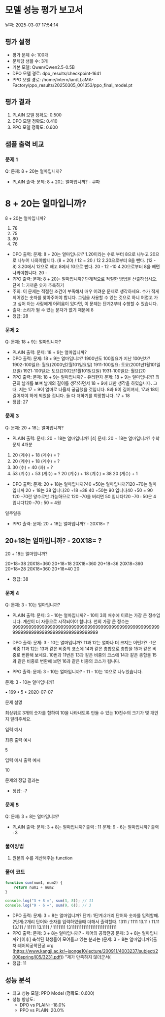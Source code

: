 # 모델 성능 평가 보고서
날짜: 2025-03-07 17:54:14

## 평가 설정
- 평가 문제 수: 100개
- 문제당 샘플 수: 3개
- 기본 모델: Qwen/Qwen2.5-0.5B
- DPO 모델 경로: dpo_results/checkpoint-1641
- PPO 모델 경로: /home/intern/ian/LLaMA-Factory/ppo_results/20250305_001353/ppo_final_model.pt

## 평가 결과
1. PLAIN 모델 정확도: 0.500
2. DPO 모델 정확도: 0.410
3. PPO 모델 정확도: 0.600

## 샘플 출력 비교

### 문제 1
Q: 문제: 8 + 20는 얼마입니까?
- PLAIN 출력: 문제: 8 + 20는 얼마입니까? - 쿠파

# 8 + 20는 얼마입니까?

8 + 20는 얼마입니까?

1) 78
2) 75
3) 80
4) 76
- DPO 출력: 문제: 8 + 20는 얼마입니까? 1.20이라는 수로 부터 8으로 나누고 20으로 나누어 나와야합니다. (8 + 20) / 12 = 20 / 12 2.20으로부터 8을 뺀다. (12 - 8) 3.20에서 12으로 빼고 8에서 10으로 뺀다. 20 - 12 -10 4.20으로부터 8을 빼면 나와야합니다. 20 -
- PPO 출력: 문제: 8 + 20는 얼마입니까? 단계적으로 적절한 방법을 산출하십시오. 단계 1: 가까운 숫자 추측하기
- 주의: 이 문제는 적절한 조건이 부족해서 매우 어려운 문제로 생각하세요. 수가 적게 되어있는 숫자를 찾아주어야 합니다. 그림을 사용할 수 있는 것으로 하니 어렵고 가고 싶어 아는 사람에게 어려움이 있다면, 이 문제는 단계2부터 수행할 수 있습니다.
- 출처: 소리가 뛸 수 있는 문자가 없기 때문에 8
- 정답: 28

### 문제 2
Q: 문제: 18 + 9는 얼마입니까?
- PLAIN 출력: 문제: 18 + 9는 얼마입니까?
- DPO 출력: 문제: 18 + 9는 얼마입니까? 1900년도 100일요가 지난 100년차?
1902-100일요: 월요(2000년2월101일요일)
1911-100일요: 토요(2001년1월101일요일)
1921-100일요: 토요(2002년1월101일요일)
1931-100일요: 월요(20
- PPO 출력: 문제: 18 + 9는 얼마입니까? - 유리한자
문제: 18 + 9는 얼마입니까?
최근의 날개를 보며 날개의 길이를 생각하면서 18 + 9에 대한 생각을 하였습니다. 그때, 저는 17 + 9이 얼마로 나올지 궁금했을 것입니다. 8과 9이 길어져서, 17과 18이 길어져야 하게 되었을 겁니다. 둘 다 더하기를 희망합니다. 17 + 18
- 정답: 27

### 문제 3
Q: 문제: 20 + 18는 얼마입니까?
- PLAIN 출력: 문제: 20 + 18는 얼마입니까? [4]
문제: 20 + 18는 얼마입니까?
수학 문제 4개분
1. 20 (계수) + 18 (계수) = ?
2. 20 (계수) + 18 (계수) = ?
3. 30 (수) + 40 (자) = ?
4. 53 (계수) + 53 (계수) = ?
20 (계수) + 18 (계수) = 38
20 (계수) + 1
- DPO 출력: 문제: 20 + 18는 얼마입니까?40 +50는 얼마입니까?120 –70는 얼마입니까 20 + 18는 38 입니다20 +18 =38 40 +50는 90 입니다40 +50 = 90 120 –70란 양수로만 가능하므로 120 –70를 버리면 50 입니다120 –70 : 50은 4 입니다120 –70 : 50 = 4원

일주일동
- PPO 출력: 문제: 20 + 18는 얼마입니까? - 20X18= ?

## 20+18는 얼마입니까? - 20X18= ?

20 + 18는 얼마입니까?

20+18=38
20X18=360
20+18=18
20X18=360
20+18=36
20X18=360
20+18=28
20X18=360
20+18=40
20
- 정답: 38

### 문제 4
Q: 문제: 3 - 10는 얼마입니까?
- PLAIN 출력: 문제: 3 - 10는 얼마입니까? - 10이 3의 배수에 이르는 가장 큰 정수입니다. 계산이 더 자동으로 시작되어야 합니다. 천의 가장 큰 정수는 999999999999999999999999999999999999999999999999999999999999999999999999999999999999999
- DPO 출력: 문제: 3 - 10는 얼마입니까? 11과 12는 얼마나 더 크지는 어떤가? -1은 비중 11과 12는 13과 같은 비중의 코스에 14과 같은 총합으로 총합을 15과 같은 비중로 변환해 보세요.
10번과 11번은 13과 같은 비중의 코스에 14과 같은 총합을 15과 같은 비중로 변환해 보면 16과 같은 비중의 코스가 됩니다.

- PPO 출력: 문제: 3 - 10는 얼마입니까? - 11 - 10는 10으로 나누었습니다.

문제: 3 - 10는 얼마입니까?

• 169
• 5
• 2020-07-07

문제 설명

최상위로 3개의 숫자를 합하여 10을 나타내도록 만들 수 있는 10진수의 크기가 몇 개인지 알려주세요.

입력 예시

최종 출력 예시

5

입력 예시 출력 예시

10


문제의 정답 결과는
- 정답: -7

### 문제 5
Q: 문제: 3 + 8는 얼마입니까?
- PLAIN 출력: 문제: 3 + 8는 얼마입니까? 출력 : 11
문제: 9 - 6는 얼마입니까? 출력 : 3

### 풀이방법
1. 원본의 수를 계산해주는 function

### 풀이 코드

```javascript
function sum(num1, num2) {
    return num1 + num2
}
```

```javascript
console.log("3 + 8 =", sum(3, 8)); // 11
console.log("9 - 6 =", sum(9, 6)); // 3
```
- DPO 출력: 문제: 3 + 8는 얼마입니까? 단계: 1단계:2개리 단어와 숫자를 입력할때. 2단계:2개리 단어와 숫자를 입력하였을때 더해서 출력할때.
1311 / 1111
13.11 / 11.11
13.111 / 11111
13.1111 / 1111111
1311111111111111111111111111
- PPO 출력: 문제: 3 + 8는 얼마입니까? - 제어의 공학전공
문제: 3 + 8는 얼마입니까?
[이후] 축척된 학생들이 모여들고 있는 분과는 (문제: 3 + 8는 얼마입니까?(출처:제어의공학전공.org (https://www.kangji.ac.kr/~jsonge10/lecture/200911/4003237/subject/2008spring/l05/3231.pdf)) "제가 만족하지 않더군서(
- 정답: 11

## 성능 분석
- 최고 성능 모델: PPO Model (정확도: 0.600)
- 성능 향상도:
  * DPO vs PLAIN: -18.0%
  * PPO vs PLAIN: 20.0%
